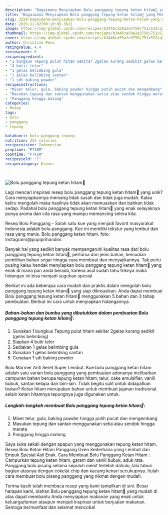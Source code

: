 ```yaml
---
description: "Bagaimana Menyiapkan Bolu panggang tepung ketan hitam🍰 yang Menggugah Selera"
title: "Bagaimana Menyiapkan Bolu panggang tepung ketan hitam🍰 yang Menggugah Selera"
slug: 3258-bagaimana-menyiapkan-bolu-panggang-tepung-ketan-hitam-yang-menggugah-selera
date: 2020-11-02T00:10:09.362Z
image: https://img-global.cpcdn.com/recipes/b3446ca59a2e3750/751x532cq70/bolu-panggang-tepung-ketan-hitam🍰-foto-resep-utama.jpg
thumbnail: https://img-global.cpcdn.com/recipes/b3446ca59a2e3750/751x532cq70/bolu-panggang-tepung-ketan-hitam🍰-foto-resep-utama.jpg
cover: https://img-global.cpcdn.com/recipes/b3446ca59a2e3750/751x532cq70/bolu-panggang-tepung-ketan-hitam🍰-foto-resep-utama.jpg
author: Christine Pena
ratingvalue: 4.4
reviewcount: 6
recipeingredient:
- "1 bungkus Tepung pulut hitam sekitar 2gelas kurang sedikit gelas belimbing"
- "4 butir telor"
- "1 gelas belimbing gula"
- "1 gelas belimbing santan"
- "1 sdt baking powder"
recipeinstructions:
- "Mixer telur, gula, baking powder hingga putih pucat dan mengembang"
- "Masukan tepung dan santan menggunakan setia atau sendok hingga merata"
- "Panggang hingga matang"
categories:
- Resep
tags:
- bolu
- panggang
- tepung

katakunci: bolu panggang tepung 
nutrition: 253 calories
recipecuisine: Indonesian
preptime: "PT18M"
cooktime: "PT41M"
recipeyield: "1"
recipecategory: Dinner

---
```



![Bolu panggang tepung ketan hitam🍰](https://img-global.cpcdn.com/recipes/b3446ca59a2e3750/751x532cq70/bolu-panggang-tepung-ketan-hitam🍰-foto-resep-utama.jpg)

Lagi mencari inspirasi resep bolu panggang tepung ketan hitam🍰 yang unik? Cara menyiapkannya memang tidak susah dan tidak juga mudah. Kalau keliru mengolah maka hasilnya tidak akan memuaskan dan bahkan tidak sedap. Padahal bolu panggang tepung ketan hitam🍰 yang enak selayaknya punya aroma dan cita rasa yang mampu memancing selera kita.

Resep Bolu Panggang - Salah satu kue yang menjadi favorit masyarakat Indonesia adalah bolu panggang. Kue ini memiliki tekstur yang lembut dan rasa yang manis. Bolu panggang ketan hitam. foto: Instagram/@popiprihandini.

Banyak hal yang sedikit banyak mempengaruhi kualitas rasa dari bolu panggang tepung ketan hitam🍰, pertama dari jenis bahan, kemudian pemilihan bahan segar hingga cara membuat dan menyajikannya. Tak perlu pusing kalau hendak menyiapkan bolu panggang tepung ketan hitam🍰 yang enak di mana pun anda berada, karena asal sudah tahu triknya maka hidangan ini bisa menjadi suguhan spesial.


Berikut ini ada beberapa cara mudah dan praktis dalam mengolah bolu panggang tepung ketan hitam🍰 yang siap dikreasikan. Anda dapat membuat Bolu panggang tepung ketan hitam🍰 menggunakan 5 bahan dan 3 tahap pembuatan. Berikut ini cara untuk menyiapkan hidangannya.

<!--inarticleads1-->

##### Bahan-bahan dan bumbu yang dibutuhkan dalam pembuatan Bolu panggang tepung ketan hitam🍰:

1. Gunakan 1 bungkus Tepung pulut hitam sekitar 2gelas kurang sedikit (gelas belimbing)
1. Siapkan 4 butir telor
1. Sediakan 1 gelas belimbing gula
1. Gunakan 1 gelas belimbing santan
1. Gunakan 1 sdt baking powder


Bolu Marmer Anti Seret Super Lembut. Kue bolu panggang ketan hitam adalah satu varian bolu panggang yang pembuatan adonanya melibatkan campuran bahan berupa tepung ketan hitam, telur, cake emulsifier, vanili bubuk, santan kelapa dan lain-lain. Tidak begitu sulit untuk didapatkan bukan? Ketan hitam merupakan bahan untuk membuat jajanan tradisional. selain ketan hitamnya tepungnya juga digunakan untuk. 

<!--inarticleads2-->

##### Langkah-langkah membuat Bolu panggang tepung ketan hitam🍰:

1. Mixer telur, gula, baking powder hingga putih pucat dan mengembang
1. Masukan tepung dan santan menggunakan setia atau sendok hingga merata
1. Panggang hingga matang


Saya suka sekali dengan apapun yang menggunakan tepung ketan hitam. Resep Bolu Ketan Hitam Panggang Oven Sederhana yang Lembut dan Empuk Spesial Asli Enak. Cara Membuat Bolu Panggang Ketan Hitam : Campurkan tepung ketan hitam, garam dan vanili bubuk, aduk rata. Panggang bolu pisang selama sepuluh menit terlebih dahulu, lalu taburi bagian atasnya dengan cokelat chip dan kacang kenari secukupnya. Itulah cara membuat bolu pisang panggang yang nikmat dengan mudah. 

Terima kasih telah membaca resep yang kami tampilkan di sini. Besar harapan kami, olahan Bolu panggang tepung ketan hitam🍰 yang mudah di atas dapat membantu Anda menyiapkan makanan yang enak untuk keluarga/teman ataupun menjadi inspirasi untuk berjualan makanan. Semoga bermanfaat dan selamat mencoba!
